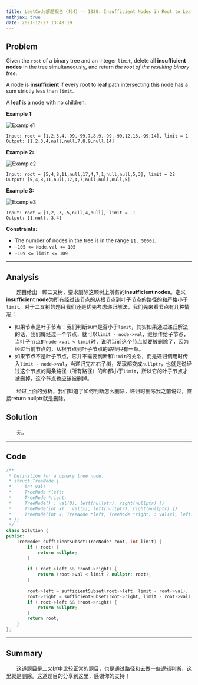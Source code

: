 ```yaml
---
title: LeetCode解题报告（464）-- 1080. Insufficient Nodes in Root to Leaf Paths
mathjax: true
date: 2021-12-27 13:48:19
---
```


## Problem

Given the `root` of a binary tree and an integer `limit`, delete all **insufficient nodes** in the tree simultaneously, and return *the root of the resulting binary tree*.

A node is **insufficient** if every root to **leaf** path intersecting this node has a sum strictly less than `limit`.

A **leaf** is a node with no children.

<!-- more -->

**Example 1:**

![Example1](https://assets.leetcode.com/uploads/2019/06/05/insufficient-11.png)

```
Input: root = [1,2,3,4,-99,-99,7,8,9,-99,-99,12,13,-99,14], limit = 1
Output: [1,2,3,4,null,null,7,8,9,null,14]
```

**Example 2:**

![Example2](https://assets.leetcode.com/uploads/2019/06/05/insufficient-3.png)

```
Input: root = [5,4,8,11,null,17,4,7,1,null,null,5,3], limit = 22
Output: [5,4,8,11,null,17,4,7,null,null,null,5]
```

**Example 3:**

![Example3](https://assets.leetcode.com/uploads/2019/06/11/screen-shot-2019-06-11-at-83301-pm.png)

```
Input: root = [1,2,-3,-5,null,4,null], limit = -1
Output: [1,null,-3,4]
```



**Constraints:**

- The number of nodes in the tree is in the range `[1, 5000]`.
- `-105 <= Node.val <= 105`
- `-109 <= limit <= 109`

---

## Analysis

&emsp;&emsp;题目给出一颗二叉树，要求删除这颗树上所有的**insufficient nodes**。定义**insufficient node**为所有经过该节点的从根节点到叶子节点的路径的和严格小于`limit`。对于二叉树的题目我们还是优先考虑递归解法，我们先来看节点有几种情况：

+ 如果节点是叶子节点：我们判断sum是否小于`limit`，其实如果通过递归解法的话，我们每经过一个节点，就可以`limit - node->val`，继续传给子节点，当叶子节点的`node->val < limit`时，说明当前这个节点就要被删除了，因为经过当前节点的，从根节点到叶子节点的路径只有一条。
+ 如果节点不是叶子节点，它并不需要判断和`limit`的关系，而是递归调用时传入`limit - node->val`，当递归完左右子树，发现都变成`nullptr`，也就是说经过这个节点的两条路径（所有路径）的和都小于`limit`，所以它的叶子节点才被删掉，这个节点也应该被删掉。

&emsp;&emsp;经过上面的分析，我们知道了如何判断怎么删除，递归时删除我之前说过，直接return nullptr就是删除。

## Solution

&emsp;&emsp;无。

------

## Code

```c++
/**
 * Definition for a binary tree node.
 * struct TreeNode {
 *     int val;
 *     TreeNode *left;
 *     TreeNode *right;
 *     TreeNode() : val(0), left(nullptr), right(nullptr) {}
 *     TreeNode(int x) : val(x), left(nullptr), right(nullptr) {}
 *     TreeNode(int x, TreeNode *left, TreeNode *right) : val(x), left(left), right(right) {}
 * };
 */
class Solution {
public:
    TreeNode* sufficientSubset(TreeNode* root, int limit) {
        if (!root) {
            return nullptr;
        }
        
        if (!root->left && !root->right) {
            return (root->val < limit ? nullptr: root);
        }
        
        root->left = sufficientSubset(root->left, limit - root->val);
        root->right = sufficientSubset(root->right, limit - root->val);
        if (!root->left && !root->right) {
            return nullptr;
        }
        return root;
    }
};
```

------

## Summary

&emsp;&emsp;这道题目是二叉树中比较正常的题目，也是通过路径和去做一些逻辑判断，这里就是删除。这道题目的分享到这里，感谢你的支持！
